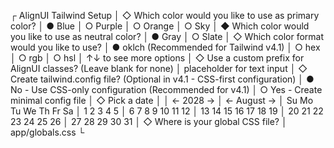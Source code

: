 ┌ AlignUI Tailwind Setup
│
◇ Which color would you like to use as primary color?
│ ● Blue
│ ○ Purple
│ ○ Orange
│ ○ Sky
│
◆ Which color would you like to use as neutral color?
│ ● Gray
│ ○ Slate
│
◇ Which color format would you like to use?
│ ● oklch (Recommended for Tailwind v4.1)
│ ○ hex
│ ○ rgb
│ ○ hsl
│ ↑↓ to see more options
│
◇ Use a custom prefix for AlignUI classes? (Leave blank for none)
│ placeholder for text input
│
◇ Create tailwind.config file? (Optional in v4.1 - CSS-first configuration)
│ ● No - Use CSS-only configuration (Recommended for v4.1)
│ ○ Yes - Create minimal config file
│
◇ Pick a date
│
│ ← 2028 →
│ ← August →
│ Su Mo Tu We Th Fr Sa
│ 1 2 3 4 5
│ 6 7 8 9 10 11 12
│ 13 14 15 16 17 18 19
│ 20 21 22 23 24 25 26
│ 27 28 29 30 31
│
◇ Where is your global CSS file?
│ app/globals.css
└
